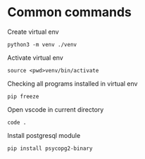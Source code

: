 # Common commands

Create virtual env
```
python3 -m venv ./venv

```

Activate virtual env
```
source <pwd>venv/bin/activate

```

Checking all programs installed in virtual env
```
pip freeze

```

Open vscode in current directory
```
code .

```

Install postgresql module 
```
pip install psycopg2-binary

```
